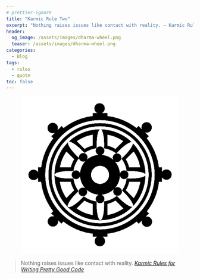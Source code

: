 ```yaml
---
# prettier-ignore
title: "Karmic Rule Two"
excerpt: "Nothing raises issues like contact with reality. – Karmic Rules for Writing Pretty Good Code"
header:
  og_image: /assets/images/dharma-wheel.png
  teaser: /assets/images/dharma-wheel.png
categories:
  - Blog
tags:
  - rules
  - quote
toc: false
---
```


<figure class="align-left drop-image">
    <img src="/assets/images/dharma-wheel.png">
</figure>

> Nothing raises issues like contact with reality.
> <cite><a href="https://github.com/karmaniverous/rules">Karmic Rules for
> Writing Pretty Good Code</a></cite>
